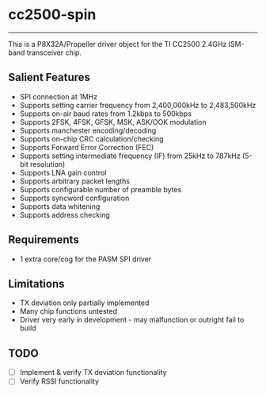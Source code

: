 # cc2500-spin 
-------------

This is a P8X32A/Propeller driver object for the TI CC2500 2.4GHz ISM-band transceiver chip.

## Salient Features

* SPI connection at 1MHz
* Supports setting carrier frequency from 2,400,000kHz to 2,483,500kHz
* Supports on-air baud rates from 1.2kbps to 500kbps
* Supports 2FSK, 4FSK, GFSK, MSK, ASK/OOK modulation
* Supports manchester encoding/decoding
* Supports on-chip CRC calculation/checking
* Supports Forward Error Correction (FEC)
* Supports setting intermediate frequency (IF) from 25kHz to 787kHz (5-bit resolution)
* Supports LNA gain control
* Supports arbitrary packet lengths
* Supports configurable number of preamble bytes
* Supports syncword configuration
* Supports data whitening
* Supports address checking

## Requirements

* 1 extra core/cog for the PASM SPI driver

## Limitations

* TX deviation only partially implemented
* Many chip functions untested
* Driver very early in development - may malfunction or outright fail to build

## TODO

- [ ] Implement & verify TX deviation functionality
- [ ] Verify RSSI functionality
